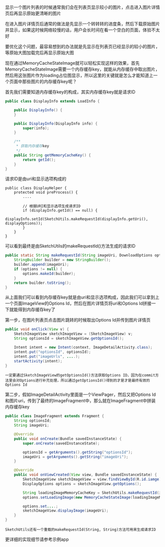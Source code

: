 显示一个图片列表的时候通常我们会在列表页显示较小的图片，点击进入图片详情页后再显示原始更清晰的图片

在进入图片详情页后通常的做法是先显示一个转转转的进度条，然后下载原始图片并显示，如果这时候网络较慢的话，用户会长时间在看一个空白的页面，体验不太好

要优化这个问题，最容易想到的办法就是先显示在列表页已经显示的较小的图片，等原始大图加载完后再显示原始大图

现在通过MemoryCacheStateImage就可以轻松实现这样的效果，首先MemoryCacheStateImage需要一个内存缓存key，就能从内存缓存中取出图片，然后用这张图片作为loading占位图显示，所以这里的关键就是怎么才能知道上一个页面中那些图片的内存缓存key呢？

首先我们需要知道内存缓存key的构成，其实内存缓存key就是请求ID
```java
public class DisplayInfo extends LoadInfo {

    public DisplayInfo() {
    }

    public DisplayInfo(DisplayInfo info) {
        super(info);
    }

    /**
     * 获取内存缓存key
     */
    public String getMemoryCacheKey() {
        return getId();
    }
}
```

请求ID是由uri和显示选项构成的
```
public class DisplayHelper {
    protected void preProcess() {
        ....

        // 根据URI和显示选项生成请求ID
        if (displayInfo.getId() == null) {
            displayInfo.setId(SketchUtils.makeRequestId(displayInfo.getUri(), displayOptions));
        }
    }
}
```
可以看到最终是由SketchUtils的makeRequestId()方法生成的请求ID
```java
public static String makeRequestId(String imageUri, DownloadOptions options) {
    StringBuilder builder = new StringBuilder();
    builder.append(imageUri);
    if (options != null) {
        options.makeId(builder);
    }
    return builder.toString();
}
```

从上面我们可以看到内存缓存key就是由uri和显示选项构成，因此我们可以拿到上一个页面ImageView的Options Id，然后在图片详情页将uri和Options Id拼接一下就能得到内存缓存key了

第一步，在图片列表页点击图片跳转的时候取出Options Id并传到图片详情页
```java
public void onClick(View v) {
    SketchImageView sketchImageView = (SketchImageView) v;
    String optionsId = sketchImageView.getOptionsId();

    Intent intent = new Intent(context, ImageDetailActivity.class);
    intent.put("optionsId", optionsId);
    intent.put("imageUrls", ....);
    startActivity(intent);
}
```
`一定要通过SketchImageView的getOptionsId()方法获取Options ID，因为在commit方法里会对Options进行补充处理，所以通过getOptionsId()得到的才是才是最终有效的Options Id`

第二步，假如ImageDetailActivity里面是一个ViewPager，然后又把Options Id和图片uri，传到了最终的ImageFragment中，那么就在ImageFragment中拼装内存缓存key
```java
public class ImageFragment extends Fragment {
    String optionsId;
    String imageUri;

    @Override
    public void onCreate(Bundle savedInstanceState) {
        super.onCreate(savedInstanceState);  

        optionsId = getArguments().getString("optionsId");
        imageUri = getArguments().getString("imageUri");
    }

    @Override
    public void onViewCreated(View view, Bundle savedInstanceState) {
        SketchImageView sketchImageView = view.findViewById(R.id.iamge);
        DisplayOptions options = sketchImageView.getOptions();

        String loadingImageMemoryCacheKey = SketchUtils.makeRequestId(imageUri, optionsId);       
        options.setLoadingImage(new MemoryCacheStateImage(loadingImageMemoryCacheKey));

        options.set....;
        sketchImageView.displayImage(imageUri);
    }
}
```
`SketchUtils还有一个重载的makeRequestId(String, String)方法可用来生成请求ID`

更详细的实现细节请参考示例app
